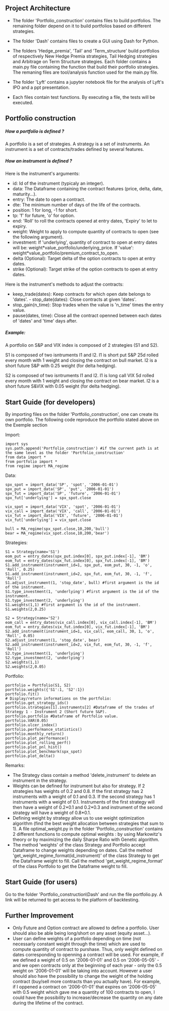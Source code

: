Project Architecture
--------------------

-   The folder 'Portfolio\_construction' contains files to build
    portfolios. The remaining folder depend on it to build portfolios
    based on different strategies.

-   The folder 'Dash' contains files to create a GUI using Dash for
    Python.

-   The folders 'Hedge\_premia', 'Tail' and 'Term\_structure' build
    portfolios of respectively New Hedge Premia strategies, Tail Hedging
    strategies and Arbitrage on Term Structure strategies. Each folder
    contains a main.py file containing the function that build their
    portfolio strategies. The remaning files are tool/analysis function
    used for the main.py file.

-   The folder 'Lyft' contains a jupyter notebook file for the analysis
    of Lyft's IPO and a ppt presentation.

-   Each files contain test functions. By executing a file, the tests
    will be executed.

Portfolio construction
----------------------

##### How a portfolio is defined ?

A portfolio is a set of strategies. A strategy is a set of instruments.
An instrument is a set of contracts/trades defined by several features.

##### How an instrument is defined ? 
Here is the instrument's arguments: 
- id: Id of the instrument (typicaly an integer). 
- data: The Dataframe containing the contract features (price, delta, date,
maturity...). 
- entry: The date to open a contract. 
- dte: The minimum number of days of the life of the contracts. 
- position: 1 for long, -1 for short. 
- tp: 'f' for future, 'o' for option. 
- end: 'Roll' to roll the contracts opened at entry dates, 'Expiry' to let to expiry. 
- weight: Weight to apply to compute quantity of contracts to open (see the following argument). 
- investment: If 'underlying', quantity of contract to open at entry dates will be:
weight\*value\_portfolio/underlying\_price. If 'value':
weight\*value\_portfolio/premium\_contract\_to\_open. 
- delta (Optional): Target delta of the option contracts to open at entry dates.
- strike (Optional): Target strike of the option contracts to open at
entry dates.

Here is the instrument's methods to adjust the contracts: 
- keep\_trade(dates): Keep contracts for which open date belongs to 'dates'. - stop\_date(dates): Close contracts at given 'dates'. 
- stop\_gain(n\_time): Stop trades when the value is 'n\_time' times the entry value. 
- pause(dates, time): Close all the contract openned between each dates of 'dates' and 'time' days after.

##### Example:

A portfolio on S&P and VIX index is composed of 2 strategies (S1 and
S2).

S1 is composed of two isntruments I1 and I2. I1 is short put S&P 25d
rolled every month with 1 weight and closing the contract on bull
market. I2 is a short future S&P with 0.25 weight (for delta hedging).

S2 is composed of two isntruments I1 and I2. I1 is long call VIX 5d
rolled every month with 1 weight and closing the contract on bear
market. I2 is a short future S&VIX with 0.05 weight (for delta hedging).

Start Guide (for developers)
----------------------------

By importing files on the folder 'Portfolio\_construction', one can
create its own portfolio. The following code reproduce the portfolio
stated above on the Exemple section

Import:

    import sys
    sys.path.append('Portfolio_construction') #if the current path is at the same level as the folder 'Portfolio_construction'
    from data import *
    from portfolio import *
    from regime import MA_regime

Data:

    spx_spot = import_data('SP', 'spot', '2006-01-01')
    spx_put = import_data('SP', 'put', '2006-01-01')
    spx_fut = import_data('SP', 'future', '2006-01-01')
    spx_fut['underlying'] = spx_spot.close

    vix_spot = import_data('VIX', 'spot', '2006-01-01')
    vix_call = import_data('VIX', 'call', '2006-01-01')
    vix_fut = import_data('VIX', 'future', '2006-01-01')
    vix_fut['underlying'] = vix_spot.close

    bull = MA_regime(spx_spot.close,10,200,'bull')
    bear = MA_regime(vix_spot.close,10,200,'bear')

Strategies:

    S1 = Strategy(name='S1')
    eom_put = entry_dates(spx_put.index[0], spx_put.index[-1], 'BM')
    eom_fut = entry_dates(spx_fut.index[0], spx_fut.index[-1], 'BM')
    S1.add_instrument(instrument_id=1, spx_put, eom_put, 30, -1, 'o', 'Roll', 0.25)
    S1.add_instrument(instrument_id=2, spx_fut, eom_fut, 30, -1, 'f', 'Roll')
    S1.adjust_instrument(1, 'stop_date', bull) #first argument is the id of the instrument.
    S1.type_investment(1, 'underlying') #first argument is the id of the instrument.
    S1.type_investment(2, 'underlying')
    S1.weights(1,1) #first argument is the id of the instrument.
    S1.weights(2,0.25)

    S2 = Strategy(name='S2')
    eom_call = entry_dates(vix_call.index[0], vix_call.index[-1], 'BM')
    eom_fut = entry_dates(vix_fut.index[0], vix_fut.index[-1], 'BM')
    S2.add_instrument(instrument_id=1, vix_call, eom_call, 30, 1, 'o', 'Roll', 0.05)
    S2.adjust_instrument(1, 'stop_date', bear)
    S2.add_instrument(instrument_id=2, vix_fut, eom_fut, 30, -1, 'f', 'Roll')
    S2.type_investment(1, 'underlying')
    S2.type_investment(2, 'underlying')
    S2.weights(1,1)
    S2.weights(2,0.05)

Portfolio:

    portfolio = Portfolio(S1, S2)
    portfolio.weights({'S1':1, 'S2':1})
    portfolio.fit()
    # Display/return informations on the portfolio:
    portfolio.get_strategy_ids()
    portfolio.strategies[1].instruments[2] #Dataframe of the trades of Strategy 1 - Instrument 2 (Short future S&P).
    portfolio.portfolio #Dataframe of Portfolio value.
    portfolio.VAR(0.05)
    portfolio.ulcer_index()
    portfolio.performance_statistics()
    portfolio.monthly_return()
    portfolio.plot_performance()
    portfolio.plot_rolling_perf()
    portfolio.plot_pnl_hist()
    portfolio.plot_benchmark(spx_spot)
    portfolio.plot_delta()

Remarks: 
- The Strategy class contain a method 'delete\_instrument' to delete an instrument in the strategy. 
- Weights can be defined for instrument but also for strategy. If 2 strategies has weights of 0.2 and 0.8. If the first strategy has 2 instruments with a weight of 0.1 and 0.3. If the second strategy has 1 instruments with a weight of 0.1. Instruments of the first strategy will then have a weight of 0.2\*0.1 and 0.2\*0.3 and instrument of the second strategy will have a weight of 0.8\*0.1. 
- Defining weight by strategy allow us to use weight optimization algorithm (find the best weight allocation between strategies that sum to 1). A file optimal\_weight.py in the folder 'Portfolio\_construction' contains 2 different functions to compute optimal weights : by using Markowitz's theory or by maximizing the daily Sharpe Ratio with Genetic algorithm. 
- The method 'weights' of the class Strategy and Portfolio accept Dataframe to change weights depending on dates. Call the method 'get\_weight\_regime\_format(id\_instrument)' of the class Strategy to get the Dataframe weight to fill. Call the method 'get\_weight\_regime\_format' of the class Portfolio to get the Dataframe weight to fill.

Start Guide (for users)
-----------------------

Go to the folder 'Portfolio\_construction\Dash' and run the file
portfolio.py. A link will be returned to get access to the platform of
backtesting.

Further Improvement
-------------------

-   Only Future and Option contract are allowed to define a portfolio.
    User should also be able being long/short on any asset (equity
    asset...).
-   User can define weights of a portfolio depending on time (not
    necessarly constant weight through the time) which are used to
    compute quantity of contract to purshase. Thus, only weight defined
    on dates corresponding to openning a contract will be used. For
    example, if we defined a weight of 0.5 on '2006-01-01' and 0.5 on
    '2006-05-05' - and we open contracts only at the beginning of each
    year - only the 0.5 weight on '2006-01-01' will be taking into
    account. However a user should also have the possibility to change
    the weight of the holding contract (buy/sell more contracts than you
    actually have). For example, if I oppened a contract on '2006-01-01'
    that expires on '2006-05-05' with 0.5 weight which gave me a
    quantity of 100 contracts to open, I could have the possibility to
    increase/decrease the quantity on any date during the lifetime of
    the contract.

